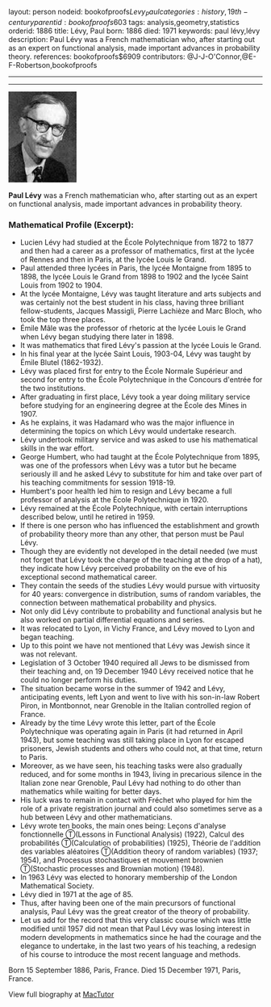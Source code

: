 layout: person
nodeid: bookofproofs$Levy_Paul
categories: history,19th-century
parentid: bookofproofs$603
tags: analysis,geometry,statistics
orderid: 1886
title: Lévy, Paul
born: 1886
died: 1971
keywords: paul lévy,lévy
description: Paul Lévy was a French mathematician who, after starting out as an expert on functional analysis, made important advances in probability theory.
references: bookofproofs$6909
contributors: @J-J-O'Connor,@E-F-Robertson,bookofproofs

---



---

![Levy_Paul.jpg](https://github.com/bookofproofs/bookofproofs.github.io/blob/main/_sources/_assets/images/portraits/Levy_Paul.jpg?raw=true)

**Paul Lévy** was a French mathematician who, after starting out as an expert on functional analysis, made important advances in probability theory.

### Mathematical Profile (Excerpt):
* Lucien Lévy had studied at the École Polytechnique from 1872 to 1877 and then had a career as a professor of mathematics, first at the lycée of Rennes and then in Paris, at the lycée Louis le Grand.
* Paul attended three lycées in Paris, the lycée Montaigne from 1895 to 1898, the lycée Louis le Grand from 1898 to 1902 and the lycée Saint Louis from 1902 to 1904.
* At the lycée Montaigne, Lévy was taught literature and arts subjects and was certainly not the best student in his class, having three brilliant fellow-students, Jacques Massigli, Pierre Lachièze and Marc Bloch, who took the top three places.
* Émile Mâle was the professor of rhetoric at the lycée Louis le Grand when Lévy began studying there later in 1898.
* It was mathematics that fired Lévy's passion at the lycée Louis le Grand.
* In his final year at the lycée Saint Louis, 1903-04, Lévy was taught by Émile Blutel (1862-1932).
* Lévy was placed first for entry to the École Normale Supérieur and second for entry to the École Polytechnique in the Concours d'entrée for the two institutions.
* After graduating in first place, Lévy took a year doing military service before studying for an engineering degree at the École des Mines in 1907.
* As he explains, it was Hadamard who was the major influence in determining the topics on which Lévy would undertake research.
* Lévy undertook military service and was asked to use his mathematical skills in the war effort.
* George Humbert, who had taught at the École Polytechnique from 1895, was one of the professors when Lévy was a tutor but he became seriously ill and he asked Lévy to substitute for him and take over part of his teaching commitments for session 1918-19.
* Humbert's poor health led him to resign and Lévy became a full professor of analysis at the École Polytechnique in 1920.
* Lévy remained at the École Polytechnique, with certain interruptions described below, until he retired in 1959.
* If there is one person who has influenced the establishment and growth of probability theory more than any other, that person must be Paul Lévy.
* Though they are evidently not developed in the detail needed (we must not forget that Lévy took the charge of the teaching at the drop of a hat), they indicate how Lévy perceived probability on the eve of his exceptional second mathematical career.
* They contain the seeds of the studies Lévy would pursue with virtuosity for 40 years: convergence in distribution, sums of random variables, the connection between mathematical probability and physics.
* Not only did Lévy contribute to probability and functional analysis but he also worked on partial differential equations and series.
* It was relocated to Lyon, in Vichy France, and Lévy moved to Lyon and began teaching.
* Up to this point we have not mentioned that Lévy was Jewish since it was not relevant.
* Legislation of 3 October 1940 required all Jews to be dismissed from their teaching and, on 19 December 1940 Lévy received notice that he could no longer perform his duties.
* The situation became worse in the summer of 1942 and Lévy, anticipating events, left Lyon and went to live with his son-in-law Robert Piron, in Montbonnot, near Grenoble in the Italian controlled region of France.
* Already by the time Lévy wrote this letter, part of the École Polytechnique was operating again in Paris (it had returned in April 1943), but some teaching was still taking place in Lyon for escaped prisoners, Jewish students and others who could not, at that time, return to Paris.
* Moreover, as we have seen, his teaching tasks were also gradually reduced, and for some months in 1943, living in precarious silence in the Italian zone near Grenoble, Paul Lévy had nothing to do other than mathematics while waiting for better days.
* His luck was to remain in contact with Fréchet who played for him the role of a private registration journal and could also sometimes serve as a hub between Lévy and other mathematicians.
* Lévy wrote ten books, the main ones being: Leçons d'analyse fonctionnelle Ⓣ(Lessons in Functional Analysis) (1922), Calcul des probabilités Ⓣ(Calculation of probabilities) (1925), Théorie de l'addition des variables aléatoires Ⓣ(Addition theory of random variables) (1937; 1954), and Processus stochastiques et mouvement brownien Ⓣ(Stochastic processes and Brownian motion) (1948).
* In 1963 Lévy was elected to honorary membership of the London Mathematical Society.
* Lévy died in 1971 at the age of 85.
* Thus, after having been one of the main precursors of functional analysis, Paul Lévy was the great creator of the theory of probability.
* Let us add for the record that this very classic course which was little modified until 1957 did not mean that Paul Lévy was losing interest in modern developments in mathematics since he had the courage and the elegance to undertake, in the last two years of his teaching, a redesign of his course to introduce the most recent language and methods.

Born 15 September 1886, Paris, France. Died 15 December 1971, Paris, France.

View full biography at [MacTutor](https://mathshistory.st-andrews.ac.uk/Biographies/Levy_Paul/)
